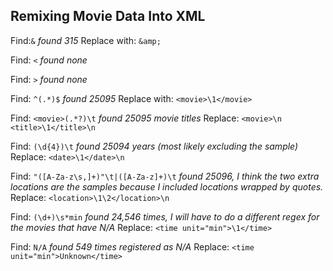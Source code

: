 ## Remixing Movie Data Into XML

Find:`&` *found 315* 
Replace with: `&amp;`

Find: `<` *found none* 

Find: `>` *found none* 

Find: `^(.*)$` *found 25095* 
Replace with: `<movie>\1</movie>`

Find: `<movie>(.*?)\t` *found 25095 movie titles*
Replace: `<movie>\n    <title>\1</title>\n`

Find: `(\d{4})\t` *found 25094 years (most likely excluding the sample)*
Replace: `<date>\1</date>\n`

Find: `"([A-Za-z\s,]+)"\t|([A-Za-z]+)\t` *found 25096, I think the two extra locations are the samples because I included locations wrapped by quotes.*
Replace: `<location>\1\2</location>\n`

Find: `(\d+)\s*min` *found 24,546 times, I will have to do a different regex for the movies that have N/A*
Replace: `<time unit="min">\1</time>`

Find: `N/A` *found 549 times registered as N/A*
Replace: `<time unit="min">Unknown</time>`
